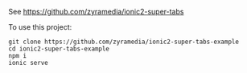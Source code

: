 See https://github.com/zyramedia/ionic2-super-tabs

To use this project:
```shell
git clone https://github.com/zyramedia/ionic2-super-tabs-example
cd ionic2-super-tabs-example
npm i
ionic serve
```
